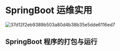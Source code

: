 # SpringBoot 运维实用

![37d12f2eb9389b503a80d4b38b35e5dde6116ed7](https://xingqiu-tuchuang-1256524210.cos.ap-shanghai.myqcloud.com/8919/37d12f2eb9389b503a80d4b38b35e5dde6116ed7.png)

## SpringBoot 程序的打包与运行
